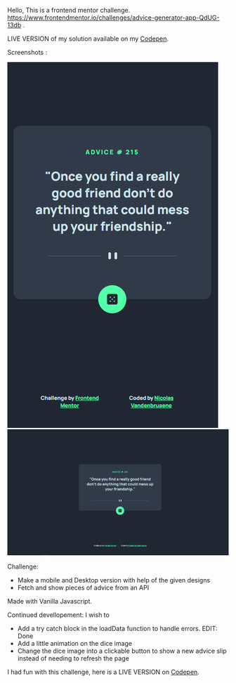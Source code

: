 Hello, This is a frontend mentor challenge. https://www.frontendmentor.io/challenges/advice-generator-app-QdUG-13db .

LIVE VERSION of my solution available on my <a href="https://codepen.io/nv83-github/pen/PoQewoM">Codepen<a/>.

Screenshots :

<img src="./images/Advice Genetor mobile screenshot.png" alt="desktop version screenshot">
<img src="./images/Advice Generator desktop screenshot 01.png" alt="mobile version screenshot">

Challenge: 

<ul>
  <li>Make a mobile and Desktop version with help of the given designs</li>
  <li>Fetch and show pieces of advice from an API</li>
</ul>

Made with Vanilla Javascript.

Continued devellopement: I wish to 

<ul>
  <li>Add a try catch block in the loadData function to handle errors. EDIT: Done</li>
  <li>Add a little animation on the dice image</li>
  <li>Change the dice image into a clickable button to show a new advice slip instead of needing to refresh the page</li>
</ul>

I had fun with this challenge, here is a LIVE VERSION on <a href="https://codepen.io/nv83-github/pen/PoQewoM">Codepen<a/>. 


